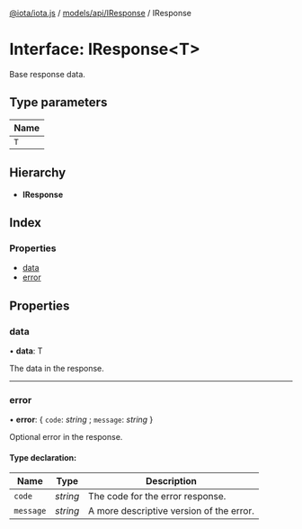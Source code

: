 [@iota/iota.js](../README.md) / [models/api/IResponse](../modules/models_api_iresponse.md) / IResponse

# Interface: IResponse<T\>

Base response data.

## Type parameters

Name |
------ |
`T` |

## Hierarchy

* **IResponse**

## Index

### Properties

* [data](models_api_iresponse.iresponse.md#data)
* [error](models_api_iresponse.iresponse.md#error)

## Properties

### data

• **data**: T

The data in the response.

___

### error

• **error**: { `code`: *string* ; `message`: *string*  }

Optional error in the response.

#### Type declaration:

Name | Type | Description |
------ | ------ | ------ |
`code` | *string* | The code for the error response.   |
`message` | *string* | A more descriptive version of the error.   |
